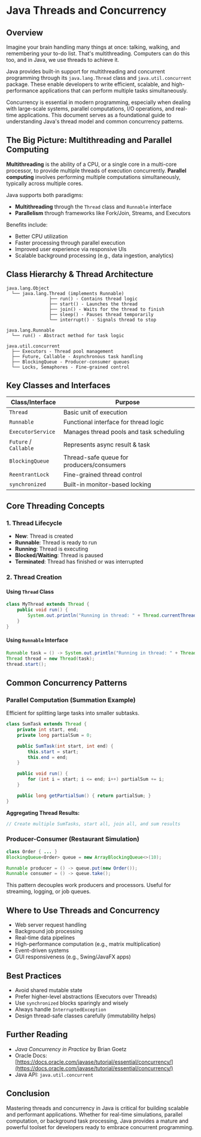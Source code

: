 # Java Threads and Concurrency

## Overview

Imagine your brain handling many things at once: talking, walking, and remembering your to-do list. That's multithreading. Computers can do this too, and in Java, we use threads to achieve it.

Java provides built-in support for multithreading and concurrent programming through its `java.lang.Thread` class and `java.util.concurrent` package. These enable developers to write efficient, scalable, and high-performance applications that can perform multiple tasks simultaneously.

Concurrency is essential in modern programming, especially when dealing with large-scale systems, parallel computations, I/O operations, and real-time applications. This document serves as a foundational guide to understanding Java's thread model and common concurrency patterns.


## The Big Picture: Multithreading and Parallel Computing

**Multithreading** is the ability of a CPU, or a single core in a multi-core processor, to provide multiple threads of execution concurrently. **Parallel computing** involves performing multiple computations simultaneously, typically across multiple cores.

Java supports both paradigms:

* **Multithreading** through the `Thread` class and `Runnable` interface
* **Parallelism** through frameworks like Fork/Join, Streams, and Executors

Benefits include:

* Better CPU utilization
* Faster processing through parallel execution
* Improved user experience via responsive UIs
* Scalable background processing (e.g., data ingestion, analytics)


## Class Hierarchy & Thread Architecture

```
java.lang.Object
  └── java.lang.Thread (implements Runnable)
                ├── run() - Contains thread logic
                ├── start() - Launches the thread
                ├── join() - Waits for the thread to finish
                ├── sleep() - Pauses thread temporarily
                └── interrupt() - Signals thread to stop

java.lang.Runnable
  └── run() - Abstract method for task logic

java.util.concurrent
  ├── Executors - Thread pool management
  ├── Future, Callable - Asynchronous task handling
  ├── BlockingQueue - Producer-consumer queues
  └── Locks, Semaphores - Fine-grained control
```

## Key Classes and Interfaces

| Class/Interface       | Purpose                                   |
| --------------------- | ----------------------------------------- |
| `Thread`              | Basic unit of execution                   |
| `Runnable`            | Functional interface for thread logic     |
| `ExecutorService`     | Manages thread pools and task scheduling  |
| `Future` / `Callable` | Represents async result & task            |
| `BlockingQueue`       | Thread-safe queue for producers/consumers |
| `ReentrantLock`       | Fine-grained thread control               |
| `synchronized`        | Built-in monitor-based locking            |


## Core Threading Concepts

### 1. **Thread Lifecycle**

* **New**: Thread is created
* **Runnable**: Thread is ready to run
* **Running**: Thread is executing
* **Blocked/Waiting**: Thread is paused
* **Terminated**: Thread has finished or was interrupted

### 2. **Thread Creation**

#### Using `Thread` Class

```java
class MyThread extends Thread {
    public void run() {
        System.out.println("Running in thread: " + Thread.currentThread().getName());
    }
}
```

#### Using `Runnable` Interface

```java
Runnable task = () -> System.out.println("Running in thread: " + Thread.currentThread().getName());
Thread thread = new Thread(task);
thread.start();
```


## Common Concurrency Patterns

### Parallel Computation (Summation Example)

Efficient for splitting large tasks into smaller subtasks.

```java
class SumTask extends Thread {
    private int start, end;
    private long partialSum = 0;

    public SumTask(int start, int end) {
        this.start = start;
        this.end = end;
    }

    public void run() {
        for (int i = start; i <= end; i++) partialSum += i;
    }

    public long getPartialSum() { return partialSum; }
}
```

**Aggregating Thread Results:**

```java
// Create multiple SumTasks, start all, join all, and sum results
```

### Producer-Consumer (Restaurant Simulation)

```java
class Order { ... }
BlockingQueue<Order> queue = new ArrayBlockingQueue<>(10);

Runnable producer = () -> queue.put(new Order());
Runnable consumer = () -> queue.take();
```

This pattern decouples work producers and processors. Useful for streaming, logging, or job queues.


## Where to Use Threads and Concurrency

* Web server request handling
* Background job processing
* Real-time data pipelines
* High-performance computation (e.g., matrix multiplication)
* Event-driven systems
* GUI responsiveness (e.g., Swing/JavaFX apps)


## Best Practices

* Avoid shared mutable state
* Prefer higher-level abstractions (Executors over Threads)
* Use `synchronized` blocks sparingly and wisely
* Always handle `InterruptedException`
* Design thread-safe classes carefully (immutability helps)


## Further Reading

* *Java Concurrency in Practice* by Brian Goetz
* Oracle Docs: [https://docs.oracle.com/javase/tutorial/essential/concurrency/](https://docs.oracle.com/javase/tutorial/essential/concurrency/)
* Java API: `java.util.concurrent`


## Conclusion

Mastering threads and concurrency in Java is critical for building scalable and performant applications. Whether for real-time simulations, parallel computation, or background task processing, Java provides a mature and powerful toolset for developers ready to embrace concurrent programming.

